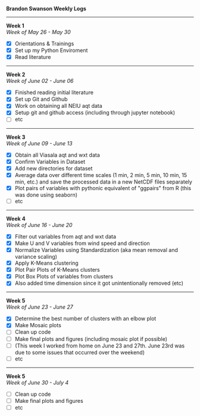**Brandon Swanson Weekly Logs**

-----------------
**Week 1**<br>*Week of May 26 - May 30*
- [x] Orientations & Trainings
- [x] Set up my Python Enviroment
- [x] Read literature

-----------------
**Week 2**<br>*Week of June 02 - June 06*
- [x] Finished reading initial literature
- [x] Set up Git and Github
- [x] Work on obtaining all NEIU aqt data
- [x] Setup git and github access (including through jupyter notebook)
- [ ] etc

-----------------
**Week 3**<br>*Week of June 09 - June 13*
- [x] Obtain all Viasala aqt and wxt data
- [x] Confirm Variables in Dataset
- [x] Add new directories for dataset
- [x] Average data over different time scales (1 min, 2 min, 5 min, 10 min, 15 min, etc.) and save the processed data in a new NetCDF files separately
- [x] Plot pairs of variables with pythonic equivalent of "ggpairs" from R (this was done using seaborn)
- [ ] etc

-----------------
**Week 4**<br>*Week of June 16 - June 20*
- [x] Filter out variables from aqt and wxt data
- [x] Make U and V variables from wind speed and direction 
- [x] Normalize Variables using Standardization (aka mean removal and variance scaling)
- [x] Apply K-Means clustering
- [x] Plot Pair Plots of K-Means clusters
- [x] Plot Box Plots of variables from clusters
- [x] Also added time dimension since it got unintentionally removed (etc)

-----------------
**Week 5**<br>*Week of June 23 - June 27*
- [x] Determine the best number of clusters with an elbow plot
- [x] Make Mosaic plots
- [ ] Clean up code
- [ ] Make final plots and figures (including mosaic plot if possible)
- [ ] (This week I worked from home on June 23 and 27th. June 23rd was due to some issues that occurred over the weekend)
- [ ] etc

-----------------
**Week 5**<br>*Week of June 30 - July 4*
- [ ] Clean up code
- [ ] Make final plots and figures
- [ ] etc
